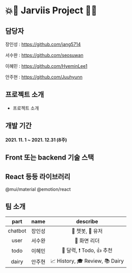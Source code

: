 # 💥🌟 Jarviis Project 🌟💥


## 담당자
장인성 : https://github.com/jang5714

서수완 : https://github.com/seosuwan

이혜민 : https://github.com/HyeminLee1

안주현 : https://github.com/Juuhyunn


## 프로젝트 소개
+ 프로젝트 소개

## 개발 기간
#### 2021. 11. 1 ~ 2021. 12.31 (8주)


## Front 또는 backend 기술 스택

## React 등등 라이브러리
@mui/material
@emotion/react

## 팀 소개
|part|name|describe|
|:---:|:---:|:---:|
|chatbot|장인성|💬 챗봇, 🔐 유저|
|user|서수완| 🌷 화면 리더|
|todo|이혜민|📆 달력, ❗ Todo, 👍 추천|
|dairy|안주현|📈 History, 🎓 Review, 📚 Dairy|
